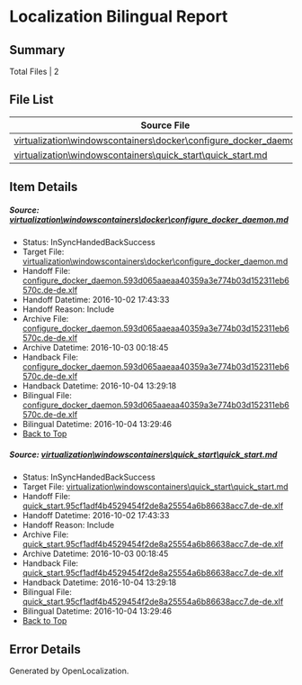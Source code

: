 # <a name='report-top'></a> Localization Bilingual Report

## Summary
 Total Files | 2

## File List
 Source File | Status | Details 
 ----------- | ------ | ------- 
 [virtualization\windowscontainers\docker\configure_docker_daemon.md](https://github.com/Microsoft/Virtualization-Documentation-Private/blob/d30136e66bf15dc015629e359422c9b8346b8426/virtualization/windowscontainers/docker/configure_docker_daemon.md) | InSyncHandedBackSuccess | [Details](#3ee39f57890248951b69887edc87c9fedb13c285245)
 [virtualization\windowscontainers\quick_start\quick_start.md](https://github.com/Microsoft/Virtualization-Documentation-Private/blob/b5e52d567bcfafbdd412d4fcf24a14481f51c080/virtualization/windowscontainers/quick_start/quick_start.md) | InSyncHandedBackSuccess | [Details](#b11167ae429d4529a6bec679a4cd6b0ad6538e39307)

## Item Details
##### <a name='3ee39f57890248951b69887edc87c9fedb13c285245'></a> Source: [virtualization\windowscontainers\docker\configure_docker_daemon.md](https://github.com/Microsoft/Virtualization-Documentation-Private/blob/d30136e66bf15dc015629e359422c9b8346b8426/virtualization/windowscontainers/docker/configure_docker_daemon.md)
* Status: InSyncHandedBackSuccess
* Target File: [virtualization\windowscontainers\docker\configure_docker_daemon.md](https://github.com/Microsoft/Virtualization-Documentation-Private.de-de/blob/ac8b6c84fe3c21fe22931f9c7f1b5cd69880d2dc/virtualization/windowscontainers/docker/configure_docker_daemon.md)
* Handoff File: [configure_docker_daemon.593d065aaeaa40359a3e774b03d152311eb6570c.de-de.xlf](https://github.com/Microsoft/Virtualization-Documentation-Private.handoff/blob/92073c0b55ff994857ca672a304fedd40f3707aa/ol-handoff/Microsoft/Virtualization-Documentation-Private.de-de/live/configure_docker_daemon.593d065aaeaa40359a3e774b03d152311eb6570c.de-de.xlf)
* Handoff Datetime: 2016-10-02 17:43:33
* Handoff Reason: Include
* Archive File: [configure_docker_daemon.593d065aaeaa40359a3e774b03d152311eb6570c.de-de.xlf](https://github.com/Microsoft/Virtualization-Documentation-Private.handoff/blob/fd7bc448f124e96970816c6c1451bfd083563342/ol-archive/Microsoft/Virtualization-Documentation-Private.de-de/live/configure_docker_daemon.593d065aaeaa40359a3e774b03d152311eb6570c.de-de.xlf)
* Archive Datetime: 2016-10-03 00:18:45
* Handback File: [configure_docker_daemon.593d065aaeaa40359a3e774b03d152311eb6570c.de-de.xlf](https://github.com/Microsoft/Virtualization-Documentation-Private.handback/blob/ea0483990a220a58bf6bb301d73a0580f40805c6/ol-handback/Microsoft/Virtualization-Documentation-Private.de-de/live/configure_docker_daemon.593d065aaeaa40359a3e774b03d152311eb6570c.de-de.xlf)
* Handback Datetime: 2016-10-04 13:29:18
* Bilingual File: [configure_docker_daemon.593d065aaeaa40359a3e774b03d152311eb6570c.de-de.xlf](https://github.com/Microsoft/Virtualization-Documentation-Private.handback/blob/ea0483990a220a58bf6bb301d73a0580f40805c6/ol-handback/Microsoft/Virtualization-Documentation-Private.de-de/live/configure_docker_daemon.593d065aaeaa40359a3e774b03d152311eb6570c.de-de.xlf)
* Bilingual Datetime: 2016-10-04 13:29:46
* [Back to Top](#report-top)

##### <a name='b11167ae429d4529a6bec679a4cd6b0ad6538e39307'></a> Source: [virtualization\windowscontainers\quick_start\quick_start.md](https://github.com/Microsoft/Virtualization-Documentation-Private/blob/b5e52d567bcfafbdd412d4fcf24a14481f51c080/virtualization/windowscontainers/quick_start/quick_start.md)
* Status: InSyncHandedBackSuccess
* Target File: [virtualization\windowscontainers\quick_start\quick_start.md](https://github.com/Microsoft/Virtualization-Documentation-Private.de-de/blob/ac8b6c84fe3c21fe22931f9c7f1b5cd69880d2dc/virtualization/windowscontainers/quick_start/quick_start.md)
* Handoff File: [quick_start.95cf1adf4b4529454f2de8a25554a6b86638acc7.de-de.xlf](https://github.com/Microsoft/Virtualization-Documentation-Private.handoff/blob/92073c0b55ff994857ca672a304fedd40f3707aa/ol-handoff/Microsoft/Virtualization-Documentation-Private.de-de/live/quick_start.95cf1adf4b4529454f2de8a25554a6b86638acc7.de-de.xlf)
* Handoff Datetime: 2016-10-02 17:43:33
* Handoff Reason: Include
* Archive File: [quick_start.95cf1adf4b4529454f2de8a25554a6b86638acc7.de-de.xlf](https://github.com/Microsoft/Virtualization-Documentation-Private.handoff/blob/fd7bc448f124e96970816c6c1451bfd083563342/ol-archive/Microsoft/Virtualization-Documentation-Private.de-de/live/quick_start.95cf1adf4b4529454f2de8a25554a6b86638acc7.de-de.xlf)
* Archive Datetime: 2016-10-03 00:18:45
* Handback File: [quick_start.95cf1adf4b4529454f2de8a25554a6b86638acc7.de-de.xlf](https://github.com/Microsoft/Virtualization-Documentation-Private.handback/blob/ea0483990a220a58bf6bb301d73a0580f40805c6/ol-handback/Microsoft/Virtualization-Documentation-Private.de-de/live/quick_start.95cf1adf4b4529454f2de8a25554a6b86638acc7.de-de.xlf)
* Handback Datetime: 2016-10-04 13:29:18
* Bilingual File: [quick_start.95cf1adf4b4529454f2de8a25554a6b86638acc7.de-de.xlf](https://github.com/Microsoft/Virtualization-Documentation-Private.handback/blob/ea0483990a220a58bf6bb301d73a0580f40805c6/ol-handback/Microsoft/Virtualization-Documentation-Private.de-de/live/quick_start.95cf1adf4b4529454f2de8a25554a6b86638acc7.de-de.xlf)
* Bilingual Datetime: 2016-10-04 13:29:46
* [Back to Top](#report-top)


## Error Details

Generated by OpenLocalization.
